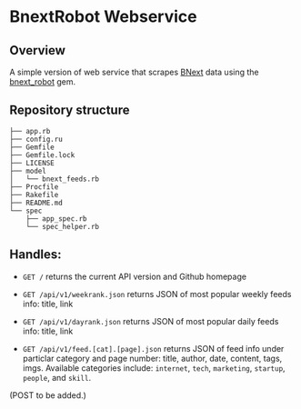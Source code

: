 # BnextRobot Webservice

## Overview
A simple version of web service that scrapes [BNext](http://www.bnext.com.tw/) data using the [bnext_robot](https://rubygems.org/gems/bnext_robot) gem.

## Repository structure
```
├── app.rb
├── config.ru
├── Gemfile
├── Gemfile.lock
├── LICENSE
├── model
│   └── bnext_feeds.rb
├── Procfile
├── Rakefile
├── README.md
└── spec
    ├── app_spec.rb
    └── spec_helper.rb
```

## Handles:

- `GET /`
returns the current API version and Github homepage

- `GET /api/v1/weekrank.json`
returns JSON of most popular weekly feeds info: title, link 

- `GET /api/v1/dayrank.json`
returns JSON of most popular daily feeds info: title, link

- `GET /api/v1/feed.[cat].[page].json`
returns JSON of feed info under particlar category and page number: title, author, date, content, tags, imgs. Available categories include: `internet`, `tech`, `marketing`, `startup`, `people`, and `skill`.

(POST to be added.)
